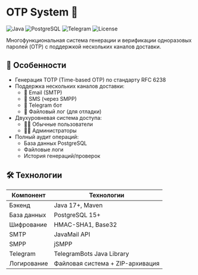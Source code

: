 # OTP System 🔐

![Java](https://img.shields.io/badge/Java-17+-orange)
![PostgreSQL](https://img.shields.io/badge/PostgreSQL-15-blue)
![Telegram](https://img.shields.io/badge/Telegram_Bot-API-green)
![License](https://img.shields.io/badge/License-MIT-brightgreen)

Многофункциональная система генерации и верификации одноразовых паролей (OTP) с поддержкой нескольких каналов доставки.

## 🌟 Особенности

- Генерация TOTP (Time-based OTP) по стандарту RFC 6238
- Поддержка нескольких каналов доставки:
  - 📧 Email (SMTP)
  - 📱 SMS (через SMPP)
  - 💬 Telegram бот
  - 📄 Файловый лог (для отладки)
- Двухуровневая система доступа:
  - 👨‍💻 Обычные пользователи
  - 👨‍💼 Администраторы
- Полный аудит операций:
  - База данных PostgreSQL
  - Файловые логи
  - История генераций/проверок

## 🛠 Технологии

| Компонент       | Технологии                          |
|-----------------|-------------------------------------|
| Бэкенд         | Java 17+, Maven                     |
| База данных    | PostgreSQL 15+                      |
| Шифрование     | HMAC-SHA1, Base32                   |
| SMTP           | JavaMail API                        |
| SMPP           | jSMPP                               |
| Telegram       | TelegramBots Java Library           |
| Логирование    | Файловая система + ZIP-архивация    |
